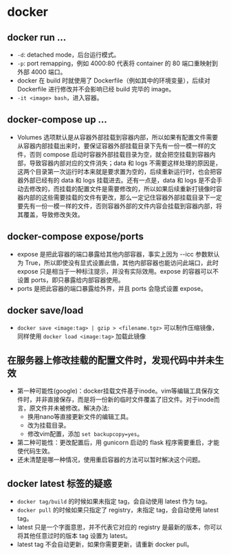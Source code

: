 # docker


## docker run ...
+ `-d`: detached mode，后台运行模式。
+ `-p`: port remapping，例如 4000:80 代表将 container 的 80 端口重映射到外部 4000 端口。
+ docker 在 build 时就使用了 Dockerfile（例如其中的环境变量），后续对 Dockerfile 进行修改并不会影响已经 build 完毕的 image。
+ `-it <image> bash`，进入容器。

## docker-compose up ...

+ Volumes 选项默认是从容器外部挂载到容器内部，所以如果有配置文件需要从容器内部挂载出来时，要保证容器外部挂载目录下先有一份一模一样的文件，否则 compose 启动时容器外部挂载目录为空，就会把空挂载到容器内部，导致容器内部对应的文件消失；data 和 logs 不需要这样处理的原因是，这两个目录第一次运行时本来就是要求置为空的，后续重新运行时，也会把容器外部已经有的 data 和 logs 挂载进去。还有一点是，data 和 logs 是不会手动去修改的，而挂载的配置文件是需要修改的，所以如果后续重新打镜像时容器内部的这些需要挂载的文件有更改，那么一定记住容器外部挂载目录下一定要先有一份一模一样的文件，否则容器外部的文件内容会挂载到容器内部，将其覆盖，导致修改失效。

## docker-compose expose/ports
+ expose 是把此容器的端口暴露给其他内部容器，事实上因为 --icc 参数默认为 True，所以即使没有显式设置此值，其他内部容器也能访问此端口，此时 expose 只是相当于一种标注提示，并没有实际效用。expose 的容器可以不设置 ports，即只暴露给内部容器使用。
+ ports 是把此容器的端口暴露给外界，并且 ports 会隐式设置 expose。

## docker save/load
+ `docker save <image:tag> | gzip > <filename.tgz>` 可以制作压缩镜像，同样使用 `docker load <image:tag>` 加载此镜像

## 在服务器上修改挂载的配置文件时，发现代码中并未生效

+ 第一种可能性(google)：docker挂载文件基于inode。vim等编辑工具保存文件时，并非直接保存，而是将一份新的临时文件覆盖了旧文件。对于inode而言，原文件并未被修改。解决办法:
	+ 换用nano等直接更新文件的编辑工具。  
	+ 改为挂载目录。   
	+ 修改vim配置，添加 `set backupcopy=yes`。
+ 第二种可能性：更改配置后，用 gunicorn 启动的 flask 程序需要重启，才能使代码生效。
+ 还未清楚是哪一种情况，使用重启容器的方法可以暂时解决这个问题。

## docker latest 标签的疑惑
+ `docker tag/build` 的时候如果未指定 tag，会自动使用 latest 作为 tag。
+ `docker pull` 的时候如果只指定了 registry，未指定 tag，会自动使用 latest tag。
+ latest 只是一个字面意思，并不代表它对应的 registry 是最新的版本，你可以将其他任意过时的版本 tag 设置为 latest。
+ latest tag 不会自动更新，如果你需要更新，请重新 docker pull。
